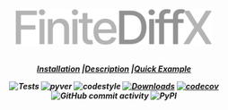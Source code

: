 
<h5 align="center">
<img width="350px" src="assets/finitediffx_logo.svg"> <br>

<br>

[**Installation**](#Installation)
|[**Description**](#Description)
|[**Quick Example**](#QuickExample)

![Tests](https://github.com/ASEM000/pytreeclass/actions/workflows/tests.yml/badge.svg)
![pyver](https://img.shields.io/badge/python-3.8%203.8%203.9%203.11-red)
![codestyle](https://img.shields.io/badge/codestyle-black-lightgrey)
[![Downloads](https://pepy.tech/badge/FiniteDiffX)](https://pepy.tech/project/FiniteDiffX)
[![codecov](https://codecov.io/github/ASEM000/FiniteDiffX/branch/main/graph/badge.svg?token=VD45Y4HLWV)](https://codecov.io/github/ASEM000/FiniteDiffX)
![GitHub commit activity](https://img.shields.io/github/commit-activity/m/ASEM000/FiniteDiffX)
![PyPI](https://img.shields.io/pypi/v/FiniteDiffX)

</h5>